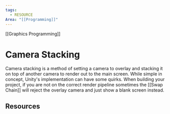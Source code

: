 ```yaml
---
tags:
  - RESOURCE
Area: "[[Programming]]"
---
```

[[Graphics Programming]]
# Camera Stacking
Camera stacking is a method of setting a camera to overlay and stacking it on top of another camera to render out to the main screen.
While simple in concept, Unity's implementation can have some quirks. When building your project, if you are not on the correct render pipeline sometimes the [[Swap Chain]] will reject the overlay camera and just show a blank screen instead.
## Resources
